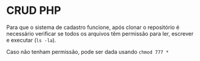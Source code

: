 # CRUD PHP

Para que o sistema de cadastro funcione, após clonar o repositório é necessário verificar se todos os arquivos têm permissão para ler, escrever e executar (```ls -la```). 

Caso não tenham permissão, pode ser dada usando ```chmod 777 *```